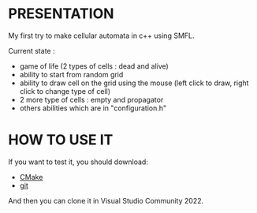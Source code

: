 PRESENTATION
============

My first try to make cellular automata in c++ using SMFL.

Current state : 

- game of life (2 types of cells : dead and alive)
- ability to start from random grid
- ability to draw cell on the grid using the mouse (left click to draw, right click to change type of cell)
- 2 more type of cells : empty and propagator
- others abilities which are in "configuration.h"

HOW TO USE IT
=============

If you want to test it, you should download:  

* [CMake](https://cmake.org/)
* [git](https://git-scm.com/)

And then you can clone it in Visual Studio Community 2022.
